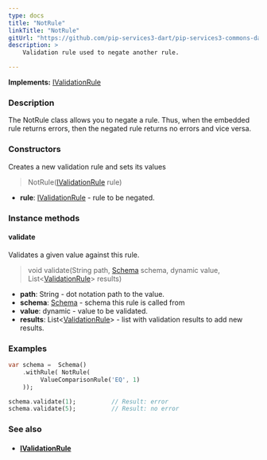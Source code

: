 ```yaml
---
type: docs
title: "NotRule"
linkTitle: "NotRule"
gitUrl: "https://github.com/pip-services3-dart/pip-services3-commons-dart"
description: >
    Validation rule used to negate another rule.

---
```


**Implements:** [IValidationRule](../ivalidation_rule)

### Description

The NotRule class allows you to negate a rule. Thus, when the embedded rule returns errors, then the negated rule returns no errors and vice versa.

### Constructors
Creates a new validation rule and sets its values

> NotRule([IValidationRule](../ivalidation_rule) rule)

- **rule**: [IValidationRule](../ivalidation_rule) - rule to be negated.


### Instance methods

#### validate
Validates a given value against this rule.

> void validate(String path, [Schema](../schema) schema, dynamic value, List<[ValidationRule](../validation_result)> results)

- **path**: String - dot notation path to the value.
- **schema**: [Schema](../schema) - schema this rule is called from
- **value**: dynamic - value to be validated.
- **results**: List<[ValidationRule](../validation_result)> - list with validation results to add new results.


### Examples
```dart
var schema =  Schema()
    .withRule( NotRule(
         ValueComparisonRule('EQ', 1)
    ));

schema.validate(1);          // Result: error
schema.validate(5);          // Result: no error

```

### See also
- #### [IValidationRule](../ivalidation_rule)
